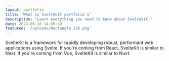 ```yaml
---
layout: portfolio
title: 'What is Sveltekit portfolio 1'
description: 'Learn everything you need to know about Sveltekit.'
date: 2023-06-18 14:59:59
featured: '/uploads/Rectangle 226.png'
---
```


SvelteKit is a framework for rapidly developing robust, performant web applications using Svelte. If you're coming from React, SvelteKit is similar to Next. If you're coming from Vue, SvelteKit is similar to Nuxt.
